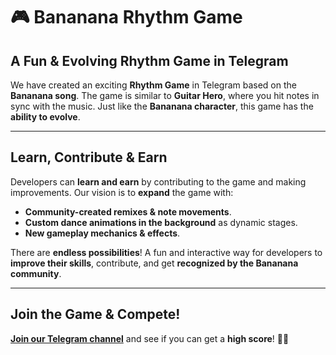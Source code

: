 # 🎮 Bananana Rhythm Game

## A Fun & Evolving Rhythm Game in Telegram

We have created an exciting **Rhythm Game** in Telegram based on the **Bananana song**. The game is similar to **Guitar Hero**, where you hit notes in sync with the music. Just like the **Bananana character**, this game has the **ability to evolve**.

---

## Learn, Contribute & Earn
Developers can **learn and earn** by contributing to the game and making improvements. Our vision is to **expand** the game with:
- **Community-created remixes & note movements**.
- **Custom dance animations in the background** as dynamic stages.
- **New gameplay mechanics & effects**.

There are **endless possibilities**! A fun and interactive way for developers to **improve their skills**, contribute, and get **recognized by the Bananana community**.

---

## Join the Game & Compete!
**[Join our Telegram channel](https://t.me/bananana_club)** and see if you can get a **high score**! 🚀🍌
